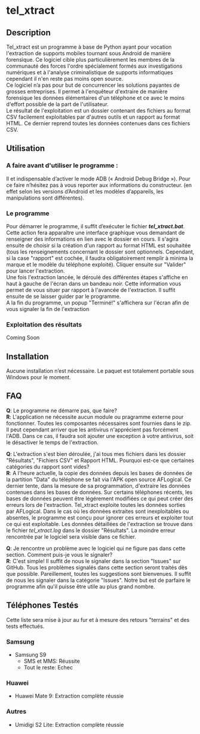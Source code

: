 # tel_xtract

## Description
Tel_xtract est un programme à base de Python ayant pour vocation l'extraction de supports mobiles tournant sous Android de manière 
forensique. Ce logiciel cible plus particulièrement les membres de la communauté des forces l'ordre spécialement formés
aux investigations numériques et à l'analyse criminalistique de supports informatiques cependant il n'en reste pas 
moins open source.  
Ce logiciel n’a pas pour but de concurrencer les solutions payantes de grosses entreprises. Il permet à l'enquêteur 
d'extraire de manière forensique les données élémentaires d'un téléphone et ce avec le moins d'effort possible de la 
part de l'utilisateur.  
Le résultat de l'exploitation est un dossier contenant des fichiers au format CSV facilement exploitables par d'autres 
outils et un rapport au format HTML. Ce dernier reprend toutes les données contenues dans ces fichiers CSV.

## Utilisation
### A faire avant d'utiliser le programme :
Il et indispensable d’activer le mode ADB (« Android Debug Bridge »). Pour ce faire n’hésitez pas à vous reporter aux 
informations du constructeur. (en effet selon les versions d’Android et les modèles d’appareils, les manipulations sont 
différentes).

### Le programme
Pour démarrer le programme, il suffit d’exécuter le fichier **_tel_xtract.bat_**. Cette action fera apparaître 
une interface graphique vous demandant de renseigner des informations en lien avec le dossier en cours. Il s'agira
ensuite de choisir si la création d'un rapport au format HTML est souhaitée (tous les renseignements concernant le
dossier sont optionnels. Cependant, si la case "rapport" est cochée, il faudra obligatoirement remplir à minima la 
marque et le modèle du téléphone exploité). Cliquer ensuite sur "Valider" pour lancer l'extraction.  
Une fois l'extraction lancée, le déroulé des différentes étapes s'affiche en haut à gauche de l'écran dans un bandeau
noir. Cette information vous permet de vous situer par rapport à l'avancée de l'extraction. Il suffit ensuite de se 
laisser guider par le programme.  
A la fin du programme, un popup "Terminé!" s'affichera sur l'écran afin de vous signaler la fin de l'extraction

### Exploitation des résultats
Coming Soon

## Installation
Aucune installation n’est nécessaire. Le paquet est totalement portable sous Windows pour le moment.

## FAQ
**Q**: Le programme ne démarre pas, que faire?  
**R**: L'application ne nécessite aucun module ou pragramme externe pour fonctionner. Toutes les composantes nécessaires
sont fournies dans le zip. Il peut cependant arriver que les antivirus n'apprécient pas forcément l'ADB. Dans ce cas,
il faudra soit ajouter une exception à votre antivirus, soit le désactiver le temps de l'extraction.  

**Q**: L'extraction s'est bien déroulée, j'ai tous mes fichiers dans les dossier "Résultats", "Fichiers CSV" et
Rapport HTML. Pourquoi est-ce que certaines catégories du rapport sont vides?  
**R**: A l'heure actuelle, la copie des données depuis les bases de données de la partition "Data" du téléphone se fait
via l'APK open source AFLogical. Ce dernier tente, dans la mesure de sa programmation, d'extraire les données contenues
dans les bases de données. Sur certains téléphones récents, les bases de données peuvent être légérement modifiées ce qui
peut créer des erreurs lors de l'extraction. Tel_xtract exploite toutes les données sorties par AFLogical. Dans le cas 
où les données extraites sont inexploitables ou absentes, le programme est conçu pour ignorer ces erreurs et exploiter
tout ce qui est exploitable. Les données détaillées de l'extraction se trouve dans le fichier _tel_xtract.log_ dans le
dossier "Résultats". La moindre erreur rencontrée par le logiciel sera visible dans ce fichier.

**Q**: Je rencontre un problème avec le logiciel qui ne figure pas dans cette section. Comment puis-je vous le signaler?  
**R**: C'est simple! Il suffit de nous le signaler dans la section "Issues" sur GitHub. Tous les problèmes signalés
dans cette section seront traités dès que possible. Pareillement, toutes les suggestions sont bienvenues. Il suffit de
nous les signaler dans la catégorie "Issues". Notre but est de parfaire le programme afin qu'il puisse être utile au
plus grand nombre.

## Téléphones Testés
Cette liste sera mise à jour au fur et à mesure des retours "terrains" et des tests effectués.

### Samsung
* Samsung S9
  * SMS et MMS: Réussite
  * Tout le reste: Echec
  
### Huawei
* Huawei Mate 9: Extraction complète réussie

### Autres
* Umidigi S2 Lite: Extraction complète réussie  
